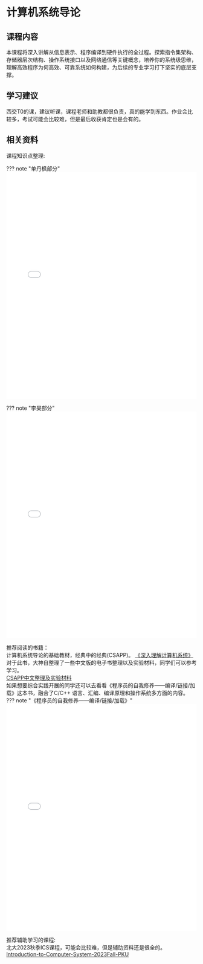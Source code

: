 # **计算机系统导论**

## **课程内容**
本课程将深入讲解从信息表示、程序编译到硬件执行的全过程。探索指令集架构、存储器层次结构、操作系统接口以及网络通信等关键概念，培养你的系统级思维，理解高效程序为何高效、可靠系统如何构建，为后续的专业学习打下坚实的底层支撑。

## **学习建议**
西交T0的课，建议听课，课程老师和助教都很负责，真的能学到东西。作业会比较多，考试可能会比较难，但是最后收获肯定也是会有的。

## **相关资料**

课程知识点整理:

??? note "单丹枫部分"
    <iframe 
        loading="lazy" 
        src="../../../../utils/xjtu-cshonor-utils/课内资料/大二/计算机系统导论/计算机系统导论期末-单丹枫.pdf"
        width="100%" 
        height="600px"
        style="border:none">
    </iframe>

??? note "李昊部分"
    <iframe 
        loading="lazy" 
        src="../../../../utils/xjtu-cshonor-utils/课内资料/大二/计算机系统导论/计算机系统导论期末-李昊.pdf"
        width="100%" 
        height="600px"
        style="border:none">
    </iframe>

推荐阅读的书籍：
<br>计算机系统导论的基础教材，经典中的经典(CSAPP)。
[《深入理解计算机系统》](https://zh.z-library.sk/book/3624006/0aa1ec/%E6%B7%B1%E5%85%A5%E7%90%86%E8%A7%A3%E8%AE%A1%E7%AE%97%E6%9C%BA%E7%B3%BB%E7%BB%9F.html)
<br>对于此书，大神自整理了一些中文版的电子书整理以及实验材料，同学们可以参考学习。
<br>[CSAPP中文整理及实验材料](https://hansimov.gitbook.io/csapp/part1/ch02-representing-and-manipulating-information)
<br>如果想要综合实践开展的同学还可以去看看《程序员的自我修养——编译/链接/加载》这本书，融合了C/C++ 语言、汇编、编译原理和操作系统多方面的内容。
??? note "《程序员的自我修养——编译/链接/加载》"
    <iframe 
        loading="lazy" 
        src="../../../../utils/xjtu-cshonor-utils/课内资料/大二/计算机系统导论/程序员自我修养.pdf"
        width="100%" 
        height="600px"
        style="border:none">
    </iframe>

推荐辅助学习的课程:
<br>北大2023秋季ICS课程，可能会比较难，但是辅助资料还是很全的。
<br>[Introduction-to-Computer-System-2023Fall-PKU](https://github.com/zhuozhiyongde/Introduction-To-Computer-System-2023Fall-PKU)